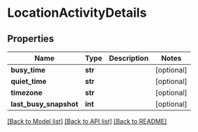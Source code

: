 # LocationActivityDetails

## Properties
Name | Type | Description | Notes
------------ | ------------- | ------------- | -------------
**busy_time** | **str** |  | [optional] 
**quiet_time** | **str** |  | [optional] 
**timezone** | **str** |  | [optional] 
**last_busy_snapshot** | **int** |  | [optional] 

[[Back to Model list]](../README.md#documentation-for-models) [[Back to API list]](../README.md#documentation-for-api-endpoints) [[Back to README]](../README.md)

